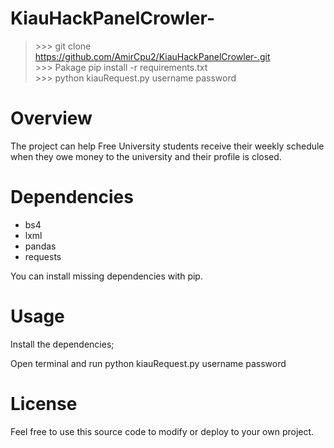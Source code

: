 # KiauHackPanelCrowler-
> \>>> git clone https://github.com/AmirCpu2/KiauHackPanelCrowler-.git<br/>
> \>>> Pakage pip install -r requirements.txt<br/>
> \>>> python kiauRequest.py username password

# Overview
<p> The project can help Free University students receive their weekly schedule when they owe money to the university and their profile is closed.</p>

# Dependencies
- bs4
- lxml
- pandas
- requests
<p>You can install missing dependencies with pip.</p>

# Usage
<p>Install the dependencies;</p>
<p> Open terminal and run python kiauRequest.py username password</p>

# License
<p>Feel free to use this source code to modify or deploy to your own project.</p>
